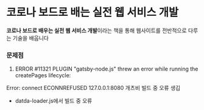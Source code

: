 # 코로나 보드로 배는 실전 웹 서비스 개발 

**코로나 보드로 배우는 실전 웹 서비스 개발**이라는 책을 통해 웹사이트를 전반적으로 다루는 기술을 배웁니다


### 문제점

1.  ERROR #11321  PLUGIN
"gatsby-node.js" threw an error while running the createPages lifecycle:

Error: connect ECONNREFUSED 127.0.0.1:8080
개츠비 빌드 중 오류 생김

- datda-loader.js에서 빌드 중 오류

